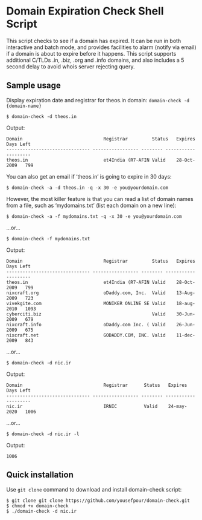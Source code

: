 # Domain Expiration Check Shell Script
This script checks to see if a domain has expired. It can be run in both interactive and batch mode, and provides facilities to alarm (notify via email) if a domain is about to expire before it happens. This script supports additional C/TLDs .in, .biz, .org and .info domains, and also includes a 5 second delay to avoid whois server rejecting query.

## Sample usage
Display expiration date and registrar for theos.in domain:
`domain-check -d {domain-name}`

	$ domain-check -d theos.in

Output:

	Domain                              Registrar         Status   Expires     Days Left
	------------------------------- ----------------- -------- ----------- ---------
	theos.in                            et4India (R7-AFIN Valid    28-Oct-2009   799  

You can also get an email if ‘theos.in’ is going to expire in 30 days:

	$ domain-check -a -d theos.in -q -x 30 -e you@yourdomain.com

However, the most killer feature is that you can read a list of domain names from a file, such as ‘mydomains.txt’ (list each domain on a new line):

	$ domain-check -a -f mydomains.txt -q -x 30 -e you@yourdomain.com

…or…

	$ domain-check -f mydomains.txt

Output:

	Domain                              Registrar         Status   Expires     Days Left
	------------------------------- ----------------- -------- ----------- ---------
	theos.in                            et4India (R7-AFIN Valid    28-Oct-2009   799
	nixcraft.org                        oDaddy.com, Inc.  Valid    13-Aug-2009   723
	vivekgite.com                       MONIKER ONLINE SE Valid    18-aug-2010   1093
	cyberciti.biz                                         Valid    30-Jun-2009   679
	nixcraft.info                       oDaddy.com Inc. ( Valid    26-Jun-2009   675
	nixcraft.net                        GODADDY.COM, INC. Valid    11-dec-2009   843  

…or…

	$ domain-check -d nic.ir

Output:

	Domain                              Registrar      Status   Expires     Days Left
	------------------------------- ----------------- -------- ----------- ---------
	nic.ir                              IRNIC          Valid    24-may-2020   1006

…or…

	$ domain-check -d nic.ir -l

Output:

	1006

## Quick installation
Use `git clone` command to download and install domain-check script:

	$ git clone git clone https://github.com/yousefpour/domain-check.git
	$ chmod +x domain-check
	$ ./domain-check -d nic.ir
